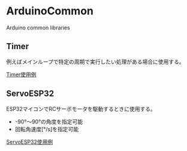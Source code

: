 # ArduinoCommon

Arduino common libraries

## Timer

例えばメインループで特定の周期で実行したい処理がある場合に使用する。

[Timer使用例](examples/Timer/Timer.ino)

## ServoESP32

ESP32マイコンでRCサーボモータを駆動するときに使用する。

- -90°～90°の角度を指定可能
- 回転角速度[°/s]を指定可能

[ServoESP32使用例](examples/ServoESP32/ServoESP32.ino)